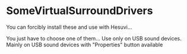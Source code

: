 # SomeVirtualSurroundDrivers
You can forcibly install these and use with Hesuvi...

You just have to choose one of them...
Use only on USB sound devices. Mainly on USB sound devices with "Properties" button available
